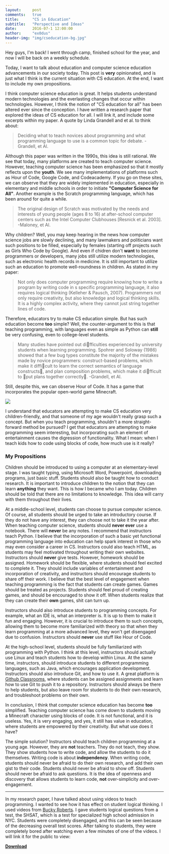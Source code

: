 ```yaml
---
layout:     post
comments:   true
title:      "CS in Education"
subtitle:   "Perspective and Ideas"
date:       2016-07-1 12:00:00
author:     "ex0dus"
header-img: "img/cseducation-bg.jpg"
---
```


Hey guys, I'm back! I went through camp, finished school for the year, and now I will be back on a weekly schedule.

Today, I want to talk about education and computer science education advancements in our society today. This post is __very__ opinionated, and is just what I think is the current situation with CS education. At the end, I want to include my own propositions.

I think computer science education is great. It helps students understand modern technologies and the everlasting changes that occur within technologies. However, I think the notion of "CS education for all" has been altered ever since the conception. I have written a research paper that explored the ideas of CS education for all. I will link it, and include some excerpts within my paper. A quote by Linda Grandell and et al. to think about:

  > Deciding what to teach novices about programming and what programming language to use is a common topic for debate. -Grandell, et Al.

Although this paper was written in the 1990s, this idea is still rational. We see that today, many platforms are created to teach computer science. However,
teaching computer science has been emphasized so that it mostly reflects upon the **youth**. We see many implementations of platforms such as Hour of Code,
Google Code, and Codeacademy. If you go on these sites, we can observe that they are widely implemented in education, especially in elementary and middle schools in order to initiate **"Computer Science for All"**. Another example is the Scratch programming language, which has been around for quite a while.

  > The original design of Scratch was motivated by the needs and interests of
    young people (ages 8 to 16) at after-school computer centers such as the Intel
    Computer Clubhouses [Resnick et al. 2003]. -Maloney, et Al.

Why children? Well, you may keep hearing in the news how computer science jobs are slowly declining, and many lawmakers and politicians want such positions to be filled, especially by females (starting off projects such as Girls Who Code by Google). And even if chidren don't __want__ to become programmers or developers, many jobs still utilize modern technologies, such as electronic health records in medicine. It is still important to utilize such an education to promote well-roundness in children. As stated in my paper:

  > Not only does computer programming require knowing how to write a program by writing code in s specific programming language, it also requires logical thinking (Kelleher & Pausch, 2007). Programmers not only require creativity, but also knowledge and logical thinking skills. It is a highly complex activity, where they cannot just string together lines of code.

Therefore, educators try to make CS education simple. But has such education become __too__ simple? Well, the counter-argument to this is that teaching programming, with languages even as simple as Python can **still** be very confusing, even to college-level students.

  > Many studies have pointed out difficulties experienced by university students when learning programming. Spohrer and Soloway (1986)
  showed that a few bug types constitute the majority of the mistakes made by novice programmers: construct-based problems, which make it difficult to
  learn the correct semantics of language constructs, and plan composition problems, which make it difficult to put plans together correctly. -Grandell, et Al.

Still, despite this, we can observe Hour of Code. It has a game that incorporates the popular open-world game Minecraft.

![](https://i.imgur.com/iBI9bgt.png)

I understand that educators are attempting to make CS education very children-friendly, and that someone of my age wouldn't really grasp such a concept. But
when you teach programming, shouldn't a more straight-forward method be pursued? I get that educators are attempting to make programming seem interesting, but incorporating such an element of entertainment causes the digression of functionality. What I mean: when I teach kids how to code using blocks of code, how much use is it really?

### My Propositions

Children should be introduced to using a computer at an elementary-level stage. I was taught typing, using Microsoft Word, Powerpoint, downloading programs, just basic stuff. Students should also be taught how to conduct research. It is important to introduce children to the notion that they can learn **anything** they want. This is how I  became who I am today. Children should be told that there are no limitations to knowledge. This idea will carry with them throughout their lives.

At a middle-school level, students can choose to pursue computer science. Of course, all students should be urged to take an introductory course. If they do not have any interest, they can choose not to take it the year after. When teaching computer science, students should **never ever** use a notebook. There will **never** be any notes. I recommend that instructors teach Python. I believe that the incorporation of such a basic yet functional programming language
into education can help spark interest in those who may even consider a career in CS. Instructors could also teach HTML, as students may feel motivated throughout writing their own websites. Instructors should **never** give tests. However, homework should be assigned. Homework should be flexible, where students should feel excited to complete it. They should include variables of entertainment and incorporation of creativity, and instructors should encourage
students to share off their work. I believe that the best level of engagement when teaching programming is the fact that students can create games. Games should be treated as projects. Students should feel proud of creating games, and should be encouraged to show it off. When students realize that they can create their **own** games, shit can turn up.

Instructors should also introduce students to programming concepts. For example, what an IDE is, what an interpreter is. It is up to them to make it fun and engaging. However, it is crucial to introduce them to such concepts, allowing them to become more familiarized with theory so that when they learn programming
at a more advanced level, they won't get disengaged due to confusion. Instructors should **never** use stuff like Hour of Code.

At the high-school level, students should be fully familiarized with programming with Python. I think at this level, instructors should actually use Linux and teach students how to develop within Linux. At the same time, instructors, should introduce students to different programming languages, such as Java, which encourages application development. Instructors should also introduce Git, and how to use it.
A great platform is [Github Classrooms](https://classroom.github.com/), where students can be assigned assignments and learn how to use Git to push it to a repository. Instructors should always be there to help students, but also leave room for students to do their own research, and troubleshoot problems on their own.

In conclusion, I think that computer science education has become **too** simplified. Teaching computer science has come down to students moving a Minecraft character using blocks of code. It is not functional, and it is useless. Yes, it is very engaging, and yes, it still has value in education, where students are empowered by their creativity. But what use does it have?

The simple solution? Instructors should teach children programming at a young age. However, they are **not** teachers. They do not teach, they show. They show students how to write code, and allow the students to do it themselves. Writing code is about __independency__. When writing code, students should never be afraid to do their own research, and add their own gist to their code. Students should never be afraid to show off. Students should never be afraid to ask questions. It is the idea of openness and discovery that allows students to learn code, **not** over-simplicity and over-engagement.

---

In my research paper, I have talked about using videos to teach programming. I wanted to see how it has effect on student logical thinking. I used videos from [Bucky Roberts](www.youtube.com/user/thenewboston). I gave students logical questions from a test, the SHSAT, which is a test for specialized high school admission in NYC. Students were completely disengaged, and this can be seen because of the decreasing overall test scores. After talking to students, they were completely bored after watching even a few minutes of one of the videos. I will link it for the public to view:

**[Download](https://mega.nz/#!OMABxI7L!DQKJjwvAYcWUMNOLBSK700sy6bNJJqPdd8H20BAVFnE)**
